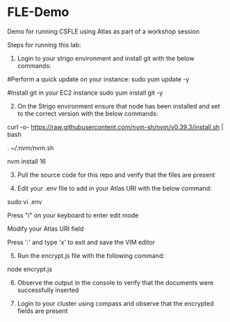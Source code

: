 # FLE-Demo
Demo for running CSFLE using Atlas as part of a workshop session

Steps for running this lab:

1. Login to your strigo environment and install git with the below commands: 

#Perform a quick update on your instance:
sudo yum update -y
 
#Install git in your EC2 instance
sudo yum install git -y

2. On the Strigo environment ensure that node has been installed and set to the correct version with the below commands:

curl -o- https://raw.githubusercontent.com/nvm-sh/nvm/v0.39.3/install.sh | bash

. ~/.nvm/nvm.sh

nvm install 16


3. Pull the source code for this repo and verify that the files are present 


4. Edit your .env file to add in your Atlas URI with the below command: 

sudo vi .env 

Press "i" on your keyboard to enter edit mode 

Modify your Atlas URI field 

Press ':' and type 'x' to exit and save the VIM editor

5. Run the encrypt.js file with the following command:

node encrypt.js

6. Observe the output in the console to verify that the documents were successfully inserted

7. Login to your cluster using compass and observe that the encrypted fields are present


